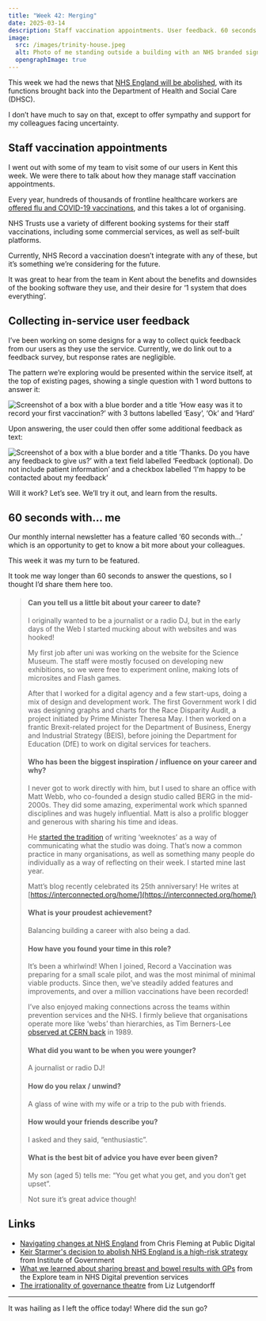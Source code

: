 ```yaml
---
title: "Week 42: Merging"
date: 2025-03-14
description: Staff vaccination appointments. User feedback. 60 seconds with me.
image:
  src: /images/trinity-house.jpeg
  alt: Photo of me standing outside a building with an NHS branded sign saying 'Trinity House'
  opengraphImage: true
---
```


This week we had the news that [NHS England will be abolished](https://www.gov.uk/government/news/worlds-largest-quango-scrapped-under-reforms-to-put-patients-first), with its functions brought back into the Department of Health and Social Care (DHSC).

I don’t have much to say on that, except to offer sympathy and support for my colleagues facing uncertainty.

## Staff vaccination appointments

I went out with some of my team to visit some of our users in Kent this week. We were there to talk about how they manage staff vaccination appointments.

Every year, hundreds of thousands of frontline healthcare workers are [offered flu and COVID-19 vaccinations](https://www.england.nhs.uk/long-read/flu-and-covid-19-vaccinations-for-eligible-frontline-health-and-social-care-staff-2/), and this takes a lot of organising.

NHS Trusts use a variety of different booking systems for their staff vaccinations, including some commercial services, as well as self-built platforms.

Currently, NHS Record a vaccination doesn’t integrate with any of these, but it’s something we’re considering for the future.

It was great to hear from the team in Kent about the benefits and downsides of the booking software they use, and their desire for ‘1 system that does everything’.

## Collecting in-service user feedback

I’ve been working on some designs for a way to collect quick feedback from our users as they use the service. Currently, we do link out to a feedback survey, but response rates are negligible.

The pattern we’re exploring would be presented within the service itself, at the top of existing pages, showing a single question with 1 word buttons to answer it:

![Screenshot of a box with a blue border and a title ‘How easy was it to record your first vaccination?’ with 3 buttons labelled ‘Easy’, ‘Ok’ and ‘Hard’](/images/feedback-quick-buttons.png)

Upon answering, the user could then offer some additional feedback as text:

![Screenshot of a box with a blue border and a title ‘Thanks. Do you have any feedback to give us?’ with a text field labelled ‘Feedback (optional). Do not include patient information’ and a checkbox labelled ‘I'm happy to be contacted about my feedback’](/images/more-feedback.png)

Will it work? Let’s see. We’ll try it out, and learn from the results.

## 60 seconds with... me

Our monthly internal newsletter has a feature called ‘60 seconds with...’ which is an opportunity to get to know a bit more about your colleagues.

This week it was my turn to be featured.

It took me way longer than 60 seconds to answer the questions, so I thought I’d share them here too.

> #### Can you tell us a little bit about your career to date?
> I originally wanted to be a journalist or a radio DJ, but in the early days of the Web I started mucking about with websites and was hooked!
>
> My first job after uni was working on the website for the Science Museum. The staff were mostly focused on developing new exhibitions, so we were free to experiment online, making lots of microsites and Flash games.
>
> After that I worked for a digital agency and a few start-ups, doing a mix of design and development work. The first Government work I did was designing graphs and charts for the Race Disparity Audit, a project initiated by Prime Minister Theresa May. I then worked on a frantic Brexit-related project for the Department of Business, Energy and Industrial Strategy (BEIS), before joining the Department for Education (DfE) to work on digital services for teachers.
>
> #### Who has been the biggest inspiration / influence on your career and why?
> I never got to work directly with him, but I used to share an office with Matt Webb, who co-founded a design studio called BERG in the mid-2000s. They did some amazing, experimental work which spanned disciplines and was hugely influential. Matt is also a prolific blogger and generous with sharing his time and ideas.
>
> He [started the tradition](https://interconnected.org/home/2018/07/24/weeknotes) of writing ‘weeknotes’ as a way of communicating what the studio was doing. That’s now a common practice in many organisations, as well as something many people do individually as a way of reflecting on their week. I started mine last year.
>
> Matt’s blog recently celebrated its 25th anniversary! He writes at [https://interconnected.org/home/](https://interconnected.org/home/)
>
> #### What is your proudest achievement?
> Balancing building a career with also being a dad.
>
> #### How have you found your time in this role?
> It’s been a whirlwind! When I joined, Record a Vaccination was preparing for a small scale pilot, and was the most minimal of minimal viable products. Since then, we’ve steadily added features and improvements, and over a million vaccinations have been recorded!
>
> I’ve also enjoyed making connections across the teams within prevention services and the NHS. I firmly believe that organisations operate more like ‘webs’ than hierarchies, as Tim Berners-Lee [observed at CERN back](https://www.w3.org/History/1989/proposal.html) in 1989.
> #### What did you want to be when you were younger?
> A journalist or radio DJ!
> #### How do you relax / unwind?
> A glass of wine with my wife or a trip to the pub with friends.
> #### How would your friends describe you?
> I asked and they said, “enthusiastic”.
> #### What is the best bit of advice you have ever been given?
> My son (aged 5) tells me: “You get what you get, and you don’t get upset”.
>
> Not sure it’s great advice though!

## Links

* [Navigating changes at NHS England](https://public.digital/pd-insights/blog/2025/03/navigating-changes-at-nhs-england) from Chris Fleming at Public Digital
* [Keir Starmer's decision to abolish NHS England is a high-risk strategy](https://www.instituteforgovernment.org.uk/comment/keir-starmers-abolish-nhs-england) from Institute of Government
* [What we learned about sharing breast and bowel results with GPs](https://design-history.prevention-services.nhs.uk/explore-team/2025/03/what-we-learned-about-sharing-breast-and-bowel-results-with-gps/) from the Explore team in NHS Digital prevention services
* [The irrationality of governance theatre](https://lizlutgendorff.substack.com/p/the-irrationality-of-governance-theatre) from Liz Lutgendorff

---

It was hailing as I left the office today! Where did the sun go?
